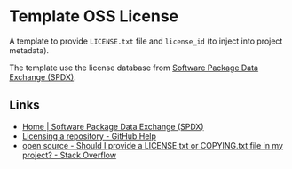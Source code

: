 # Template OSS License

A template to provide `LICENSE.txt` file and `license_id` (to inject into project metadata).

The template use the license database from [Software Package Data Exchange (SPDX)](https://spdx.org/).

## Links

- [Home | Software Package Data Exchange (SPDX)](https://spdx.org/)
- [Licensing a repository - GitHub Help](https://help.github.com/en/articles/licensing-a-repository)
- [open source - Should I provide a LICENSE.txt or COPYING.txt file in my project? - Stack Overflow](https://stackoverflow.com/questions/5678462/should-i-provide-a-license-txt-or-copying-txt-file-in-my-project)